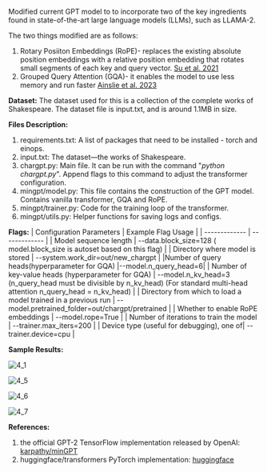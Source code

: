 Modified current GPT model to to incorporate two of the key ingredients found in state-of-the-art large language models (LLMs), such as LLAMA-2.

The two things modified are as follows:
1) Rotary Posiiton Embeddings (RoPE)- replaces the existing absolute position embeddings with a relative position embedding that rotates small segments of each key and query vector. [Su et al. 2021](https://arxiv.org/pdf/2104.09864.pdf)
2) Grouped Query Attention (GQA)- it enables the model to use less memory and run faster [Ainslie et al. 2023](https://arxiv.org/pdf/2305.13245.pdf)

**Dataset:**
The dataset used for this is a collection of the complete works of Shakespeare. The dataset file is input.txt, and is around 1.1MB in size.

**Files Description:**
1) requirements.txt: A list of packages that need to be installed - torch and einops.
2) input.txt: The dataset—the works of Shakespeare.
3) chargpt.py: Main file. It can be run with the command "_python chargpt.py_". Append flags to this command to adjust the transformer configuration.
4) mingpt/model.py: This file contains the construction of the GPT model. Contains vanilla transformer, GQA and RoPE.
5) mingpt/trainer.py: Code for the training loop of the transformer.
6) mingpt/utils.py: Helper functions for saving logs and configs.

**Flags:**
| Configuration Parameters  | Example Flag Usage |
| ------------- | ------------- |
| Model sequence length  | --data.block_size=128 ( model.block_size is autoset based on this flag)  |
| Directory where model is stored  | --system.work_dir=out/new_chargpt  |
|Number of query heads(hyperparameter for GQA) |--model.n_query_head=6|
| Number of key-value heads (hyperparameter for GQA)  | --model.n_kv_head=3 (n_query_head must be divisible by n_kv_head) (For standard multi-head attention n_query_head = n_kv_head)  |
| Directory from which to load a model trained in a previous run  | --model.pretrained_folder=out/chargpt/pretrained  |
| Whether to enable RoPE embeddings  | --model.rope=True  |
| Number of iterations to train the model  | --trainer.max_iters=200   |
| Device type (useful for debugging), one of| --trainer.device=cpu |

**Sample Results:**

![4_1](https://github.com/vigkneshvr/RoPE-and-GQA-addition-to-MinGPT/assets/48051034/fc1e7437-63e4-4112-98d1-222f6bef7d36)

![4_5](https://github.com/vigkneshvr/RoPE-and-GQA-addition-to-MinGPT/assets/48051034/0b554cc6-de6c-46a6-bf67-d0879ee60bd4)

![4_6](https://github.com/vigkneshvr/RoPE-and-GQA-addition-to-MinGPT/assets/48051034/01501801-5dd7-430b-b2e2-a91845075388)

![4_7](https://github.com/vigkneshvr/RoPE-and-GQA-addition-to-MinGPT/assets/48051034/f8d2c495-40d3-4285-a58a-a689f8e5506f)


**References:**
1) the official GPT-2 TensorFlow implementation released by OpenAI: [karpathy/minGPT](https://github.com/openai/gpt-2/blob/master/src/model.py)
2) huggingface/transformers PyTorch implementation: [huggingface](https://github.com/huggingface/transformers/blob/main/src/transformers/models/gpt2/modeling_gpt2.py)
